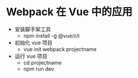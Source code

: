 # Webpack 在 Vue 中的应用

- 安装脚手架工具
  - npm install -g @vue/cli
- 初始化 vue 项目
  - vue init webpack projectname
- 运行 vue 项目
  - cd projectname
  - npm run dev

